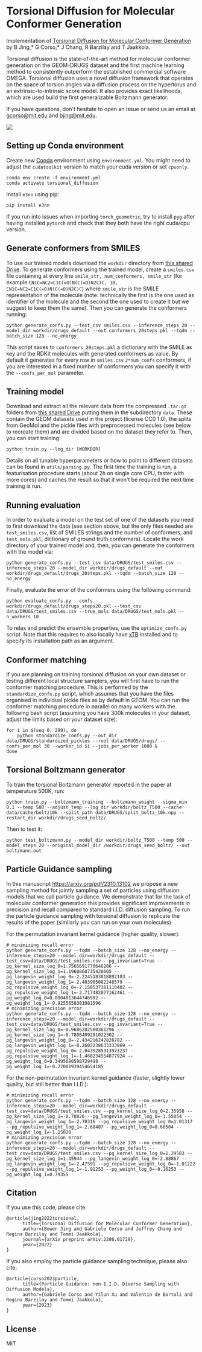 # Torsional Diffusion for Molecular Conformer Generation

Implementation of [Torsional Diffusion for Molecular Conformer Generation](https://arxiv.org/abs/2206.01729) by B Jing,* G Corso,* J Chang, R Barzilay and T Jaakkola.

Torsional diffusion is the state-of-the-art method for molecular conformer generation on the GEOM-DRUGS dataset and the first machine learning method to consistently outperform the established commercial software OMEGA. Torsional diffusion uses a novel diffusion framework that operates on the space of torsion angles via a diffusion process on the hypertorus and an extrinsic-to-intrinsic score model. It also provides exact likelihoods, which are used build the first generalizable Boltzmann generator.

If you have questions, don't hesitate to open an issue or send us an email at gcorso@mit.edu and bjing@mit.edu.

![](.overview.png)

## Setting up Conda environment

Create new [Conda](https://docs.anaconda.com/anaconda/install/index.html) environment using `environment.yml`. You might need to adjust the `cudatoolkit` version to match your cuda version or set `cpuonly`.

    conda env create -f environment.yml
    conda activate torsional_diffusion

Install `e3nn` using pip:

    pip install e3nn

If you run into issues when importing `torch_geometric`, try to install `pyg` after having installed `pytorch` and check that they both have the right cuda/cpu version. 

## Generate conformers from SMILES

To use our trained models download the `workdir` directory from [this shared Drive](https://drive.google.com/drive/folders/1BBRpaAvvS2hTrH81mAE4WvyLIKMyhwN7?usp=sharing). To generate conformers using the trained model, create a `smiles.csv` file containing at every line `smile_str, num_conformers, smile_str` (for example `CN1C=NC2=C1C(=O)N(C(=O)N2C)C, 10, CN1C=NC2=C1C(=O)N(C(=O)N2C)C`) where `smile_str` is the SMILE representation of the molecule (note: technically the first is the one used as identifier of the molecule and the second the one used to create it but we suggest to keep them the same). Then you can generate the conformers running:

    python generate_confs.py --test_csv smiles.csv --inference_steps 20 --model_dir workdir/drugs_default --out conformers_20steps.pkl --tqdm --batch_size 128 --no_energy

This script saves to `conformers_20steps.pkl` a dictionary with the SMILE as key and the RDKit molecules with generated conformers as value. By default it generates for every row in `smiles.csv` `2*num_confs` conformers, if you are interested in a fixed number of conformers you can specify it with the `--confs_per_mol` parameter.

## Training model

Download and extract all the relevant data from the compressed `.tar.gz` folders from [this shared Drive](https://drive.google.com/drive/folders/1BBRpaAvvS2hTrH81mAE4WvyLIKMyhwN7?usp=sharing) putting them in the subdirectory `data`. These contain the GEOM datasets used in the project (license CC0 1.0), the splits from GeoMol and the pickle files with preprocessed molecules (see below to recreate them) and are divided based on the dataset they refer to. Then, you can start training:

    python train.py --log_dir [WORKDIR]

Details on all tunable hyperparameters or how to point to different datasets can be found in  `utils/parsing.py`. The first time the training is run, a featurisation procedure starts (about 2h on single core CPU, faster with more cores) and caches the result so that it won't be required the next time training is run.

## Running evaluation

In order to evaluate a model on the test set of one of the datasets you need to first download the data (see section above, but the only files needed are `test_smiles.csv`, list of SMILES strings and the number of conformers, and `test_mols.pkl`, dictionary of ground truth conformers). Locate the work directory of your trained model and, then, you can generate the conformers with the model via:

    python generate_confs.py --test_csv data/DRUGS/test_smiles.csv --inference_steps 20 --model_dir workdir/drugs_default --out workdir/drugs_default/drugs_20steps.pkl --tqdm --batch_size 128 --no_energy

Finally, evaluate the error of the conformers using the following command:

    python evaluate_confs.py --confs workdir/drugs_default/drugs_steps20.pkl --test_csv data/DRUGS/test_smiles.csv --true_mols data/DRUGS/test_mols.pkl --n_workers 10

To relax and predict the ensemble properties, use the `optimize_confs.py` script. Note that this requires to also locally have [xTB](https://xtb-docs.readthedocs.io/en/latest/setup.html) installed and to specify its installation path as an argument.

## Conformer matching

If you are planning on training torsional diffusion on your own dataset or testing different local structure samplers, you will first have to run the conformer matching procedure. This is performed by the `standardize_confs.py` script, which assumes that you have the files organised in individual pickle files as by default in GEOM. You can run the conformer matching procedure in parallel on many workers with the following bash script (assuming you have 300k molecules in your dataset, adjust the limits based on your dataset size):

    for i in $(seq 0, 299); do
        python standardize_confs.py --out_dir data/DRUGS/standardized_pickles --root data/DRUGS/drugs/ --confs_per_mol 30 --worker_id $i --jobs_per_worker 1000 &
    done

## Torsional Boltzmann generator

To train the torsional Boltzmann generator reported in the paper at temperature 500K, run:

    python train.py --boltzmann_training --boltzmann_weight --sigma_min 0.1 --temp 500 --adjust_temp --log_dir workdir/boltz_T500 --cache data/cache/boltz10k --split_path data/DRUGS/split_boltz_10k.npy --restart_dir workdir/drugs_seed_boltz/

Then to test it:

    python test_boltzmann.py --model_dir workdir/boltz_T500 --temp 500 --model_steps 20 --original_model_dir /workdir/drugs_seed_boltz/ --out boltzmann.out


## Particle Guidance sampling

In this manuscript https://arxiv.org/pdf/2310.13102 we propose a new sampling method for jointly sampling a set of particles using diffusion models that we call particle guidance. We demonstrate that for the task of molecular conformer generation this provides significant improvements in precision and recall compared to standard I.I.D. diffusion sampling. To run the particle guidance sampling with torsional diffusion to replicate the results of the paper (similarly you can run on your own molecules)

For the permutation invariant kernel guidance (higher quality, slower):

    # minimizing recall error
    python generate_confs.py --tqdm --batch_size 128 --no_energy --inference_steps=20 --model_dir=workdir/drugs_default --test_csv=data/DRUGS/test_smiles.csv --pg_invariant=True --pg_kernel_size_log_0=1.7565691770646286 --pg_kernel_size_log_1=1.1960868735428605 --pg_langevin_weight_log_0=-2.2245183818892103 --pg_langevin_weight_log_1=-2.403905082248579 --pg_repulsive_weight_log_0=-2.158537381110402 --pg_repulsive_weight_log_1=-2.717482077162461 --pg_weight_log_0=0.8004013644746992 --pg_weight_log_1=-0.9255658381081596
    # minimizing precision error
    python generate_confs.py --tqdm --batch_size 128 --no_energy --inference_steps=20 --model_dir=workdir/drugs_default --test_csv=data/DRUGS/test_smiles.csv --pg_invariant=True --pg_kernel_size_log_0=-0.9686202580381296 --pg_kernel_size_log_1=-0.7808409291022302 --pg_langevin_weight_log_0=-2.434216242826782 --pg_langevin_weight_log_1=-0.2602238633333869 --pg_repulsive_weight_log_0=-2.0439285313973237 --pg_repulsive_weight_log_1=-1.468234554877924 --pg_weight_log_0=0.3495680598729498 --pg_weight_log_1=-0.22001939454654185


For the non-permutation invariant kernel guidance (faster, slightly lower quality, but still better than I.I.D.):

    # minimizing recall error
    python generate_confs.py --tqdm --batch_size 128 --no_energy --inference_steps=20 --model_dir=workdir/drugs_default --test_csv=data/DRUGS/test_smiles.csv --pg_kernel_size_log_0=2.35958 --pg_kernel_size_log_1=-0.78826 --pg_langevin_weight_log_0=-1.55054 --pg_langevin_weight_log_1=-2.70316 --pg_repulsive_weight_log_0=1.01317 --pg_repulsive_weight_log_1=-2.68407 --pg_weight_log_0=0.60504 --pg_weight_log_1=-1.15020
    # minimizing precision error
    python generate_confs.py --tqdm --batch_size 128 --no_energy --inference_steps=20 --model_dir=workdir/drugs_default --test_csv=data/DRUGS/test_smiles.csv --pg_kernel_size_log_0=1.29503 --pg_kernel_size_log_1=1.45944 --pg_langevin_weight_log_0=-2.88867 --pg_langevin_weight_log_1=-2.47591 --pg_repulsive_weight_log_0=-1.01222 --pg_repulsive_weight_log_1=-1.91253 --pg_weight_log_0=-0.16253 --pg_weight_log_1=0.79355

## Citation

If you use this code, please cite:

    @article{jing2022torsional,
          title={Torsional Diffusion for Molecular Conformer Generation}, 
          author={Bowen Jing and Gabriele Corso and Jeffrey Chang and Regina Barzilay and Tommi Jaakkola},
          journal={arXiv preprint arXiv:2206.01729},
          year={2022}
    }

If you also employ the particle guidance sampling technique, please also cite:

    @article{corso2023particle,
          title={Particle Guidance: non-I.I.D. Diverse Sampling with Diffusion Models}, 
          author={Gabriele Corso and Yilun Xu and Valentin de Bortoli and Regina Barzilay and Tommi Jaakkola},
          year={2023}
    }

## License
MIT
